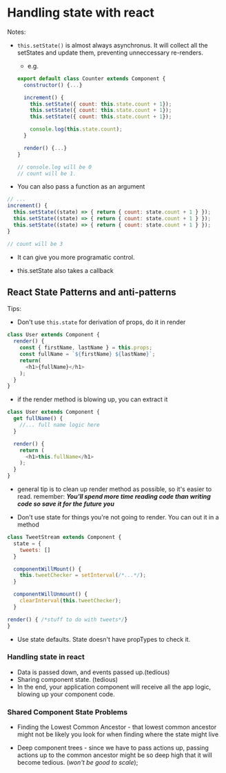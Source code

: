 # Handling state with react

Notes:

* `this.setState()` is almost always asynchronus. It will collect all the setStates and update them, preventing unneccessary re-renders.
  * e.g.
  ```javascript
  export default class Counter extends Component {
    constructor() {...}

    increment() {
      this.setState({ count: this.state.count + 1});
      this.setState({ count: this.state.count + 1});
      this.setState({ count: this.state.count + 1});

      console.log(this.state.count);
    }

    render() {...}
  }

  // console.log will be 0
  // count will be 1.
  ```

* You can also pass a function as an argument 
```javascript
// ...
increment() {
  this.setState((state) => { return { count: state.count + 1 } });
  this.setState((state) => { return { count: state.count + 1 } });
  this.setState((state) => { return { count: state.count + 1 } });
}

// count will be 3
```
  * It can give you more programatic control.

* this.setState also takes a callback

## React State Patterns and anti-patterns
Tips:

* Don't use `this.state` for derivation of props, do it in render
```javascript
class User extends Component {
  render() {
    const { firstName, lastName } = this.props;
    const fullName = `${firstName} ${lastName}`;
    return(
      <h1>{fullName}</h1>
    );
  }
}
```
  * if the render method is blowing up, you can extract it
  ```javascript
  class User extends Component {
    get fullName() {
      //... full name logic here
    }

    render() {
      return (
        <h1>this.fullName</h1>
      );
    }
  }
  ```
  * general tip is to clean up render method as possible, so it's easier to read. remember: ***You'll spend more time reading code than writing code so save it for the future you***

* Don't use state for things you're not going to render. You can out it in a method
```javascript
class TweetStream extends Component {
  state = {
    tweets: []
  }

  componentWillMount() {
    this.tweetChecker = setInterval(/*...*/);
  }

  componentWillUnmount() {
    clearInterval(this.tweetChecker);
  }

render() { /*stuff to do with tweets*/}
}
```

* Use state defaults. State doesn't have propTypes to check it.

### Handling state in react
* Data is passed down, and events passed up.(tedious)
* Sharing component state. (tedious)
* In the end, your application component will receive all the app logic, blowing up your component code.

### Shared Component State Problems
* Finding the Lowest Common Ancestor - that lowest common ancestor might not be likely you look for when finding where the state might live

* Deep component trees - since we have to pass actions up, passing actions up to the common ancestor might be so deep high that it will become tedious. (_won't be good to scale_);
